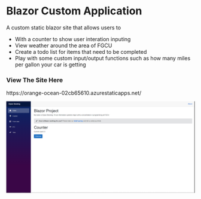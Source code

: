 # Blazor Custom Application
A custom static blazor site that allows users to
- With a counter to show user interation inputing 
- View weather around the area of FGCU
- Create a todo list for items that need to be completed
- Play with some custom input/output functions such as how many miles per gallon your car is getting


<h3> View The Site Here</h3>
  https://orange-ocean-02cb65610.azurestaticapps.net/

![image](https://github.com/PhantomLeak/static-blazor-site/blob/main/Capture.PNG)
